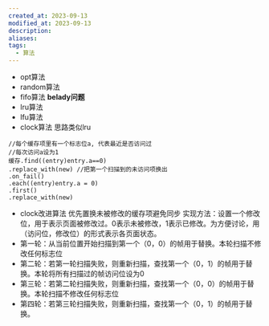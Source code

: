 ```yaml
---
created_at: 2023-09-13
modified_at: 2023-09-13
description: 
aliases: 
tags:
  - 算法
---
```

- opt算法
- random算法
- fifo算法 **belady问题**
- lru算法
- lfu算法
- clock算法
思路类似lru
```
//每个缓存项里有一个标志位a, 代表最近是否访问过
//每次访问a设为1
缓存.find((entry)entry.a==0)
.replace_with(new) //把第一个扫描到的未访问项换出
.on_fail()
.each((entry)entry.a = 0)
.first()
.replace_with(new)
```
- clock改进算法
优先置换未被修改的缓存项避免同步
实现方法：设置一个修改位，用于表示页面被修改过。0表示未被修改，1表示已修改。为方便讨论，用（访问位，修改位）的形式表示各页面状态。
- 第一轮：从当前位置开始扫描到第一个（0，0）的帧用于替换。本轮扫描不修改任何标志位
- 第二轮：若第一轮扫描失败，则重新扫描，查找第一个（0，1）的帧用于替换。本轮将所有扫描过的帧访问位设为0
- 第三轮：若第二轮扫描失败，则重新扫描，查找第一个（0，0）的帧用于替换。本轮扫描不修改任何标志位
- 第四轮：若第三轮扫描失败，则重新扫描，查找第一个（0，1）的帧用于替换。

